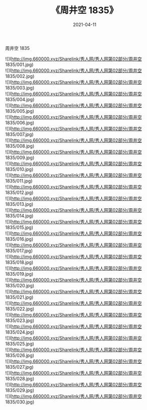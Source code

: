﻿---
layout: post
title:  《周井空 1835》
date:   2021-04-11
img: http://img.660000.xyz/Sharelink/秀人网/秀人网第02部分/周井空 1835/000.jpg
categories: [美女, 清纯, 唯美]
---

周井空 1835

  ![](http://img.660000.xyz/Sharelink/秀人网/秀人网第02部分/周井空 1835/001.jpg) <br> ![](http://img.660000.xyz/Sharelink/秀人网/秀人网第02部分/周井空 1835/002.jpg) <br> ![](http://img.660000.xyz/Sharelink/秀人网/秀人网第02部分/周井空 1835/003.jpg) <br> ![](http://img.660000.xyz/Sharelink/秀人网/秀人网第02部分/周井空 1835/004.jpg) <br> ![](http://img.660000.xyz/Sharelink/秀人网/秀人网第02部分/周井空 1835/005.jpg) <br> ![](http://img.660000.xyz/Sharelink/秀人网/秀人网第02部分/周井空 1835/006.jpg) <br> ![](http://img.660000.xyz/Sharelink/秀人网/秀人网第02部分/周井空 1835/007.jpg) <br> ![](http://img.660000.xyz/Sharelink/秀人网/秀人网第02部分/周井空 1835/008.jpg) <br> ![](http://img.660000.xyz/Sharelink/秀人网/秀人网第02部分/周井空 1835/009.jpg) <br> ![](http://img.660000.xyz/Sharelink/秀人网/秀人网第02部分/周井空 1835/010.jpg) <br> ![](http://img.660000.xyz/Sharelink/秀人网/秀人网第02部分/周井空 1835/011.jpg) <br> ![](http://img.660000.xyz/Sharelink/秀人网/秀人网第02部分/周井空 1835/012.jpg) <br> ![](http://img.660000.xyz/Sharelink/秀人网/秀人网第02部分/周井空 1835/013.jpg) <br> ![](http://img.660000.xyz/Sharelink/秀人网/秀人网第02部分/周井空 1835/014.jpg) <br> ![](http://img.660000.xyz/Sharelink/秀人网/秀人网第02部分/周井空 1835/015.jpg) <br> ![](http://img.660000.xyz/Sharelink/秀人网/秀人网第02部分/周井空 1835/016.jpg) <br> ![](http://img.660000.xyz/Sharelink/秀人网/秀人网第02部分/周井空 1835/017.jpg) <br> ![](http://img.660000.xyz/Sharelink/秀人网/秀人网第02部分/周井空 1835/018.jpg) <br> ![](http://img.660000.xyz/Sharelink/秀人网/秀人网第02部分/周井空 1835/019.jpg) <br> ![](http://img.660000.xyz/Sharelink/秀人网/秀人网第02部分/周井空 1835/020.jpg) <br> ![](http://img.660000.xyz/Sharelink/秀人网/秀人网第02部分/周井空 1835/021.jpg) <br> ![](http://img.660000.xyz/Sharelink/秀人网/秀人网第02部分/周井空 1835/022.jpg) <br> ![](http://img.660000.xyz/Sharelink/秀人网/秀人网第02部分/周井空 1835/023.jpg) <br> ![](http://img.660000.xyz/Sharelink/秀人网/秀人网第02部分/周井空 1835/024.jpg) <br> ![](http://img.660000.xyz/Sharelink/秀人网/秀人网第02部分/周井空 1835/025.jpg) <br> ![](http://img.660000.xyz/Sharelink/秀人网/秀人网第02部分/周井空 1835/026.jpg) <br> ![](http://img.660000.xyz/Sharelink/秀人网/秀人网第02部分/周井空 1835/027.jpg) <br> ![](http://img.660000.xyz/Sharelink/秀人网/秀人网第02部分/周井空 1835/028.jpg) <br> ![](http://img.660000.xyz/Sharelink/秀人网/秀人网第02部分/周井空 1835/029.jpg) <br> ![](http://img.660000.xyz/Sharelink/秀人网/秀人网第02部分/周井空 1835/030.jpg) <br>
